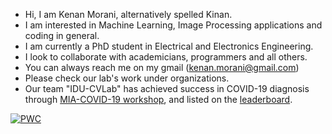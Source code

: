 * Hi, I am Kenan Morani, alternatively spelled Kinan.
* I am interested in Machine Learning, Image Processing applications and coding in general.
* I am currently a PhD student in Electrical and Electronics Engineering.
* I look to collaborate with academicians, programmers and all others.
* You can always reach me on my gmail (kenan.morani@gmail.com)
* Please check our lab's work under organizations. 
* Our team "IDU-CVLab" has achieved success in COVID-19 diagnosis through [MIA-COVID-19 workshop](https://lnkd.in/eWwpPA6t), and listed on the [leaderboard](https://cpb-eu-w2.wpmucdn.com/blogs.lincoln.ac.uk/dist/c/6133/files/2022/03/iccv_cov19d_leaderboard.pdf).

[![PWC](https://img.shields.io/endpoint.svg?url=https://paperswithcode.com/badge/deep-learning-based-automated-covid-19/3d-classification-on-cov19-ct-db)](https://paperswithcode.com/sota/3d-classification-on-cov19-ct-db?p=deep-learning-based-automated-covid-19)
